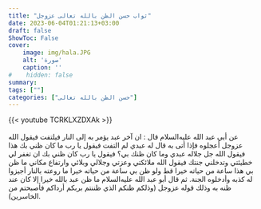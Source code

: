 ```yaml
---
title: "ثواب حسن الظن بالله تعالى عزوجل"
date: 2023-06-04T01:21:13+03:00
draft: false
ShowToc: False
cover:
    image: img/hala.JPG
    alt: 'صورة'
    caption: ''
#    hidden: false
summary: 
tags: [""]
categories: ["حسن الظن بالله تعالى"]
---
```

{{< youtube TCRKLXZDXAk >}}  
 <br>
عن أبي عبد الله عليه‌السلام قال : ان آخر عبد يؤمر به إلى النار فيلتفت فيقول الله عزوجل أعجلوه فإذا أتى به قال له عبدي لم التفت فيقول يا رب ما كان ظني بك هذا فيقول الله جل جلاله عبدي وما كان ظنك بي؟ فيقول يا رب كان ظني بك ان تغفر لي خطيئتي وتدخلني جنتك فيقول الله ملائكتي وعزتي وجلالي وبلائي
وارتفاع مكاني ما ظن بي هذا ساعة من حياته خيرا قط ولو ظن بي ساعة
من حياته خيرا ما روعته بالنار أجيزوا له كذبه وأدخلوه الجنة. ثم قال
أبو عبد الله عليه‌السلام ما ظن عبد بالله خيرا إلا كان عند ظنه به وذلك قوله
عزوجل (وذلكم ظنكم الذي ظننتم بربكم أرداكم فأصبحتم من
الخاسرين).


